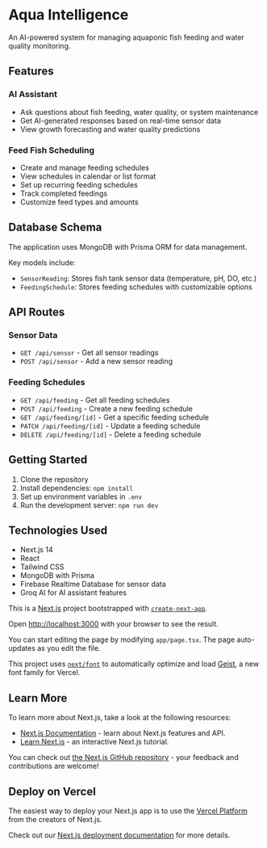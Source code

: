 # Aqua Intelligence

An AI-powered system for managing aquaponic fish feeding and water quality monitoring.

## Features

### AI Assistant
- Ask questions about fish feeding, water quality, or system maintenance
- Get AI-generated responses based on real-time sensor data
- View growth forecasting and water quality predictions

### Feed Fish Scheduling
- Create and manage feeding schedules
- View schedules in calendar or list format
- Set up recurring feeding schedules
- Track completed feedings
- Customize feed types and amounts

## Database Schema

The application uses MongoDB with Prisma ORM for data management.

Key models include:
- `SensorReading`: Stores fish tank sensor data (temperature, pH, DO, etc.)
- `FeedingSchedule`: Stores feeding schedules with customizable options

## API Routes

### Sensor Data
- `GET /api/sensor` - Get all sensor readings
- `POST /api/sensor` - Add a new sensor reading

### Feeding Schedules
- `GET /api/feeding` - Get all feeding schedules
- `POST /api/feeding` - Create a new feeding schedule
- `GET /api/feeding/[id]` - Get a specific feeding schedule
- `PATCH /api/feeding/[id]` - Update a feeding schedule
- `DELETE /api/feeding/[id]` - Delete a feeding schedule

## Getting Started

1. Clone the repository
2. Install dependencies: `npm install`
3. Set up environment variables in `.env`
4. Run the development server: `npm run dev`

## Technologies Used

- Next.js 14
- React
- Tailwind CSS
- MongoDB with Prisma
- Firebase Realtime Database for sensor data
- Groq AI for AI assistant features

This is a [Next.js](https://nextjs.org) project bootstrapped with [`create-next-app`](https://nextjs.org/docs/app/api-reference/cli/create-next-app).

Open [http://localhost:3000](http://localhost:3000) with your browser to see the result.

You can start editing the page by modifying `app/page.tsx`. The page auto-updates as you edit the file.

This project uses [`next/font`](https://nextjs.org/docs/app/building-your-application/optimizing/fonts) to automatically optimize and load [Geist](https://vercel.com/font), a new font family for Vercel.

## Learn More

To learn more about Next.js, take a look at the following resources:

- [Next.js Documentation](https://nextjs.org/docs) - learn about Next.js features and API.
- [Learn Next.js](https://nextjs.org/learn) - an interactive Next.js tutorial.

You can check out [the Next.js GitHub repository](https://github.com/vercel/next.js) - your feedback and contributions are welcome!

## Deploy on Vercel

The easiest way to deploy your Next.js app is to use the [Vercel Platform](https://vercel.com/new?utm_medium=default-template&filter=next.js&utm_source=create-next-app&utm_campaign=create-next-app-readme) from the creators of Next.js.

Check out our [Next.js deployment documentation](https://nextjs.org/docs/app/building-your-application/deploying) for more details.
